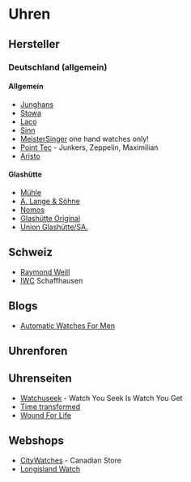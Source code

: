 # Uhren

## Hersteller

### Deutschland (allgemein)

#### Allgemein

* [Junghans]
* [Stowa]
* [Laco]
* [Sinn]
* [MeisterSinger] one hand watches only!
* [Point Tec] - Junkers, Zeppelin, Maximilian
* [Aristo]

[Junghans]: https://www.junghans.de
[Stowa]: https://www.stowa.de
[Laco]: https://www.laco.de
[Sinn]: https://www.sinn.de
[MeisterSinger]: https://www.meistersinger.de
[Point Tec]: www.pointtec.de
[Aristo]: https://www.aristo-uhren.de

#### Glashütte

* [Mühle]
* [A. Lange & Söhne]
* [Nomos]
* [Glashütte Original]
* [Union Glashütte/SA.]

[Mühle]: https://www.muehle-glashuette.de/
[A. Lange & Söhne]: https://www.alange-soehne.com/
[Nomos]: https://nomos-glashuette.com/
[Glashütte Original]: https://www.glashuette-original.com
[Union Glashütte/SA.]: https://www.union-glashuette.com/

## Schweiz

* [Raymond Weill]
* [IWC] Schaffhausen

[Raymond Weill]: https://www.raymond-weil.com/ 
[IWC]: https://www.iwc.com

## Blogs

* [Automatic Watches For Men]


## Uhrenforen

## Uhrenseiten

* [Watchuseek] - Watch You Seek Is Watch You Get
* [Time transformed]
* [Wound For Life]


[Watchuseek]: https://www.watchuseek.com/
[Automatic Watches For Men]: https://automaticwatchesformen.com/
[Time transformed]: https://timetransformed.com
[Wound For Life]: https://www.woundforlife.com

## Webshops

* [CityWatches] - Canadian Store
* [Longisland Watch]

[CityWatches]: https://www.citywatches.ca/
[Longisland Watch]: https://www.longislandwatch.com

